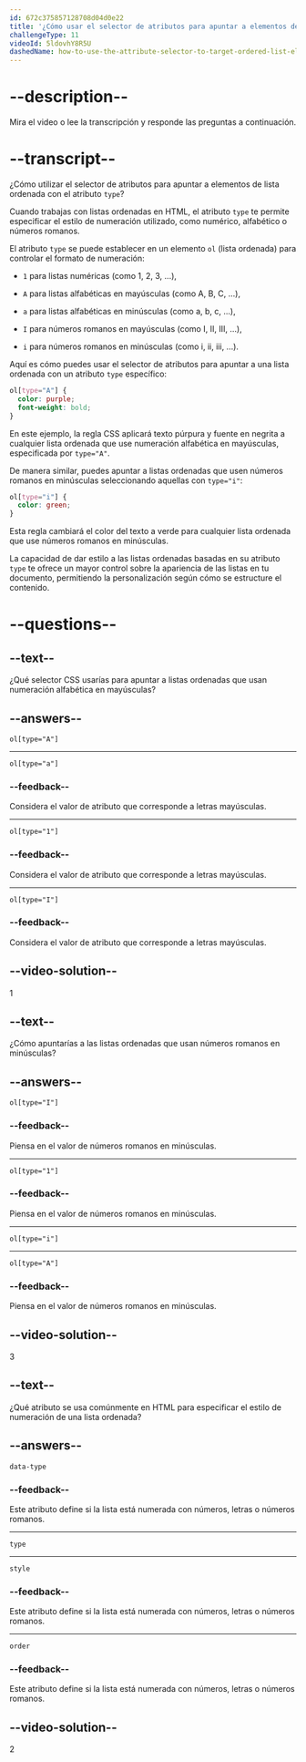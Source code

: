 ```yaml
---
id: 672c375857128708d04d0e22
title: '¿Cómo usar el selector de atributos para apuntar a elementos de lista ordenada con el atributo de <code>type</code>?'
challengeType: 11
videoId: 5ldovhY8R5U
dashedName: how-to-use-the-attribute-selector-to-target-ordered-list-elements-with-the-type-attribute
---
```


# --description--

Mira el video o lee la transcripción y responde las preguntas a continuación.

# --transcript--

¿Cómo utilizar el selector de atributos para apuntar a elementos de lista ordenada con el atributo `type`?

Cuando trabajas con listas ordenadas en HTML, el atributo `type` te permite especificar el estilo de numeración utilizado, como numérico, alfabético o números romanos.

El atributo `type` se puede establecer en un elemento `ol` (lista ordenada) para controlar el formato de numeración:

- `1` para listas numéricas (como 1, 2, 3, ...),

- `A` para listas alfabéticas en mayúsculas (como A, B, C, ...),

- `a` para listas alfabéticas en minúsculas (como a, b, c, ...),

- `I` para números romanos en mayúsculas (como I, II, III, ...),

- `i` para números romanos en minúsculas (como i, ii, iii, ...).

Aquí es cómo puedes usar el selector de atributos para apuntar a una lista ordenada con un atributo `type` específico:

```css
ol[type="A"] {
  color: purple;
  font-weight: bold;
}
```

En este ejemplo, la regla CSS aplicará texto púrpura y fuente en negrita a cualquier lista ordenada que use numeración alfabética en mayúsculas, especificada por `type="A"`.

De manera similar, puedes apuntar a listas ordenadas que usen números romanos en minúsculas seleccionando aquellas con `type="i"`:

```css
ol[type="i"] {
  color: green;
}
```

Esta regla cambiará el color del texto a verde para cualquier lista ordenada que use números romanos en minúsculas.

La capacidad de dar estilo a las listas ordenadas basadas en su atributo `type` te ofrece un mayor control sobre la apariencia de las listas en tu documento, permitiendo la personalización según cómo se estructure el contenido.

# --questions--

## --text--

¿Qué selector CSS usarías para apuntar a listas ordenadas que usan numeración alfabética en mayúsculas?

## --answers--

`ol[type="A"]`

---

`ol[type="a"]`

### --feedback--

Considera el valor de atributo que corresponde a letras mayúsculas.

---

`ol[type="1"]`

### --feedback--

Considera el valor de atributo que corresponde a letras mayúsculas.

---

`ol[type="I"]`

### --feedback--

Considera el valor de atributo que corresponde a letras mayúsculas.

## --video-solution--

1

## --text--

¿Cómo apuntarías a las listas ordenadas que usan números romanos en minúsculas?

## --answers--

`ol[type="I"]`

### --feedback--

Piensa en el valor de números romanos en minúsculas.

---

`ol[type="1"]`

### --feedback--

Piensa en el valor de números romanos en minúsculas.

---

`ol[type="i"]`

---

`ol[type="A"]`

### --feedback--

Piensa en el valor de números romanos en minúsculas.

## --video-solution--

3

## --text--

¿Qué atributo se usa comúnmente en HTML para especificar el estilo de numeración de una lista ordenada?

## --answers--

`data-type`

### --feedback--

Este atributo define si la lista está numerada con números, letras o números romanos.

---

`type`

---

`style`

### --feedback--

Este atributo define si la lista está numerada con números, letras o números romanos.

---

`order`

### --feedback--

Este atributo define si la lista está numerada con números, letras o números romanos.

## --video-solution--

2
